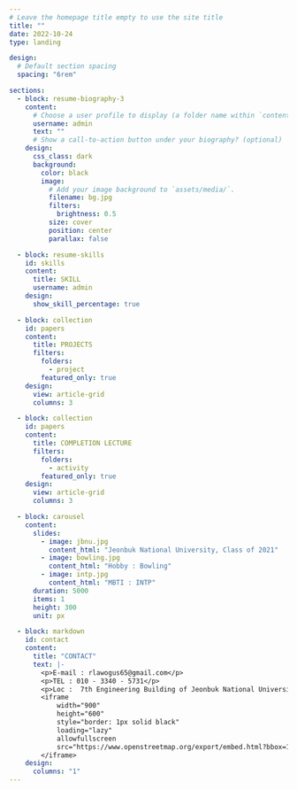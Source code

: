 ```yaml
---
# Leave the homepage title empty to use the site title
title: ""
date: 2022-10-24
type: landing

design:
  # Default section spacing
  spacing: "6rem"

sections:
  - block: resume-biography-3
    content:
      # Choose a user profile to display (a folder name within `content/authors/`)
      username: admin
      text: ""
      # Show a call-to-action button under your biography? (optional)
    design:
      css_class: dark
      background:
        color: black
        image:
          # Add your image background to `assets/media/`.
          filename: bg.jpg
          filters:
            brightness: 0.5
          size: cover
          position: center
          parallax: false

  - block: resume-skills
    id: skills
    content:
      title: SKILL
      username: admin
    design:
      show_skill_percentage: true

  - block: collection
    id: papers
    content:
      title: PROJECTS
      filters:
        folders:
          - project
        featured_only: true
    design:
      view: article-grid
      columns: 3

  - block: collection
    id: papers
    content:
      title: COMPLETION LECTURE
      filters:
        folders:
          - activity
        featured_only: true
    design:
      view: article-grid
      columns: 3

  - block: carousel
    content:
      slides:
        - image: jbnu.jpg
          content_html: "Jeonbuk National University, Class of 2021"
        - image: bowling.jpg
          content_html: "Hobby : Bowling"
        - image: intp.jpg
          content_html: "MBTI : INTP"
      duration: 5000
      items: 1
      height: 300
      unit: px

  - block: markdown
    id: contact
    content:
      title: "CONTACT"
      text: |-
        <p>E-mail : rlawogus65@gmail.com</p>
        <p>TEL : 010 - 3340 - 5731</p>
        <p>Loc :  7th Engineering Building of Jeonbuk National University </p>
        <iframe 
            width="900" 
            height="600" 
            style="border: 1px solid black" 
            loading="lazy" 
            allowfullscreen 
            src="https://www.openstreetmap.org/export/embed.html?bbox=127.1315%2C35.8449%2C127.1375%2C35.8479&layer=mapnik&marker=35.84601324617979%2C127.13444961966684">
        </iframe>
    design:
      columns: "1"
---
```

